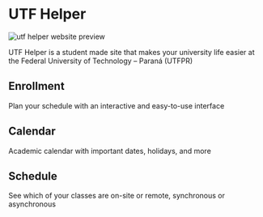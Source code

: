 # UTF Helper

![utf helper website preview](https://i.imgur.com/5XDrEGW.png "UTF Helper Preview")

UTF Helper is a student made site that makes your university life easier at the Federal University of Technology – Paraná (UTFPR)

## Enrollment
Plan your schedule with an interactive and easy-to-use interface

## Calendar
Academic calendar with important dates, holidays, and more

## Schedule
See which of your classes are on-site or remote, synchronous or asynchronous
